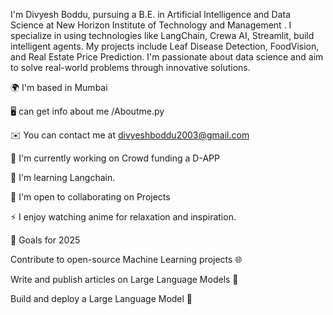 I'm Divyesh Boddu, pursuing a B.E. in Artificial Intelligence and Data Science at New Horizon Institute of Technology and Management . I specialize in using technologies like LangChain, Crewa AI, Streamlit,  build intelligent agents. My projects include Leaf Disease Detection, FoodVision, and Real Estate Price Prediction. I'm passionate about data science and aim to solve real-world problems through innovative solutions.

🌍 I'm based in Mumbai

🖥️ can get info about me /Aboutme.py

✉️ You can contact me at divyeshboddu2003@gmail.com

🚀 I'm currently working on Crowd funding a D-APP

🧠 I'm learning Langchain.

🤝 I'm open to collaborating on Projects

⚡ I enjoy watching anime for relaxation and inspiration.

🎯 Goals for 2025

Contribute to open-source Machine Learning projects 🌐

Write and publish articles on Large Language Models 📝

Build and deploy a Large Language Model 🚀
